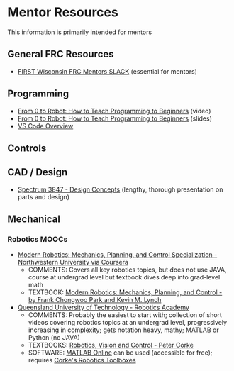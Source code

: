 # Mentor Resources
This information is primarily intended for mentors

## General FRC Resources
* [FIRST Wisconsin FRC Mentors SLACK](https://join.slack.com/t/firstwifrcmentors/shared_invite/zt-311wqhrs5-LieP5H3WXlVW3BxIAbkDyA) (essential for mentors)
## Programming
* [From 0 to Robot: How to Teach Programming to Beginners](https://youtu.be/GwAYCnt4wDQ?si=lSxFO-6Wa23L3KJe) (video)
* [From 0 to Robot: How to Teach Programming to Beginners](https://docs.google.com/presentation/d/15O2Xo5cHsYG3hVvQbMSB2SuvU9ED0Y3feaKdCbgaQyM/preview#slide=id.g27fbcc6740a_0_179) (slides)
* [VS Code Overview](https://docs.wpilib.org/en/stable/docs/software/vscode-overview/index.html)

## Controls

## CAD / Design
* [Spectrum 3847 - Design Concepts](https://docs.google.com/presentation/d/1whyvTc-HmHIQoMQok2rVF6ahzuzkDI1A4BrMUjpHwMc/edit) (lengthy, thorough presentation on parts and design)

## Mechanical



### Robotics MOOCs
* [Modern Robotics: Mechanics, Planning, and Control Specialization - Northwestern University via Coursera](https://www.coursera.org/specializations/modernrobotics#courses)
  * COMMENTS: Covers all key robotics topics, but does not use JAVA, course at undergrad level but textbook dives deep into grad-level math
  * TEXTBOOK: [Modern Robotics: Mechanics, Planning, and Control - by Frank Chongwoo Park and Kevin M. Lynch
](https://hades.mech.northwestern.edu/images/7/7f/MR.pdf)
* [Queensland University of Technology - Robotics Academy](https://robotacademy.net.au/) 
  * COMMENTS: Probably the easiest to start with; collection of short videos covering robotics topics at an undergrad level, progressively increasing in complexity; gets notation heavy, mathy; MATLAB or Python (no JAVA) 
  * TEXTBOOKS: [Robotics, Vision and Control - Peter Corke](https://petercorke.com/#)
  * SOFTWARE: [MATLAB Online](https://www.mathworks.com/products/matlab-online.html) can be used (accessible for free); requires [Corke's Robotics Toolboxes](https://petercorke.com/toolboxes/robotics-toolbox/#)
